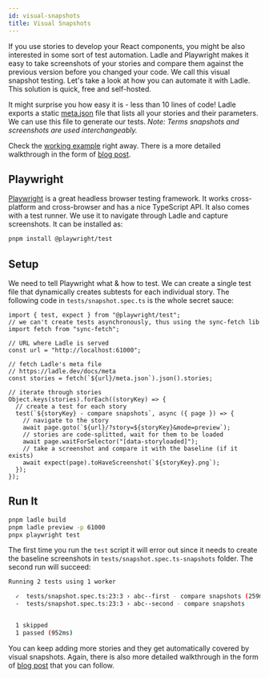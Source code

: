 ```yaml
---
id: visual-snapshots
title: Visual Snapshots
---
```


If you use stories to develop your React components, you might be also interested in some sort of test automation. Ladle and Playwright makes it easy to take screenshots of your stories and compare them against the previous version before you changed your code. We call this visual snapshot testing. Let's take a look at how you can automate it with Ladle. This solution is quick, free and self-hosted.

It might surprise you how easy it is - less than 10 lines of code! Ladle exports a static [meta.json](./meta) file that lists all your stories and their parameters. We can use this file to generate our tests. _Note: Terms snapshots and screenshots are used interchangeably._

Check the [working example](https://github.com/tajo/ladle/tree/main/e2e/playwright) right away. There is a more detailed walkthrough in the form of [blog post](/blog/visual-snapshots).

## Playwright

[Playwright](https://playwright.dev/) is a great headless browser testing framework. It works cross-platform and cross-browser and has a nice TypeScript API. It also comes with a test runner. We use it to navigate through Ladle and capture screenshots. It can be installed as:

```sh
pnpm install @playwright/test
```

## Setup

We need to tell Playwright what & how to test. We can create a single test file that dynamically creates subtests for each individual story. The following code in `tests/snapshot.spec.ts` is the whole secret sauce:

```tsx
import { test, expect } from "@playwright/test";
// we can't create tests asynchronously, thus using the sync-fetch lib
import fetch from "sync-fetch";

// URL where Ladle is served
const url = "http://localhost:61000";

// fetch Ladle's meta file
// https://ladle.dev/docs/meta
const stories = fetch(`${url}/meta.json`).json().stories;

// iterate through stories
Object.keys(stories).forEach((storyKey) => {
  // create a test for each story
  test(`${storyKey} - compare snapshots`, async ({ page }) => {
    // navigate to the story
    await page.goto(`${url}/?story=${storyKey}&mode=preview`);
    // stories are code-splitted, wait for them to be loaded
    await page.waitForSelector("[data-storyloaded]");
    // take a screenshot and compare it with the baseline (if it exists)
    await expect(page).toHaveScreenshot(`${storyKey}.png`);
  });
});
```

## Run It

```sh
pnpm ladle build
pnpm ladle preview -p 61000
pnpx playwright test
```

The first time you run the `test` script it will error out since it needs to create the baseline screenshots in `tests/snapshot.spec.ts-snapshots` folder. The second run will succeed:

```sh
Running 2 tests using 1 worker

  ✓  tests/snapshot.spec.ts:23:3 › abc--first - compare snapshots (259ms)
  -  tests/snapshot.spec.ts:23:3 › abc--second - compare snapshots


  1 skipped
  1 passed (952ms)
```

You can keep adding more stories and they get automatically covered by visual snapshots. Again, there is also more detailed walkthrough in the form of [blog post](/blog/visual-snapshots) that you can follow.
